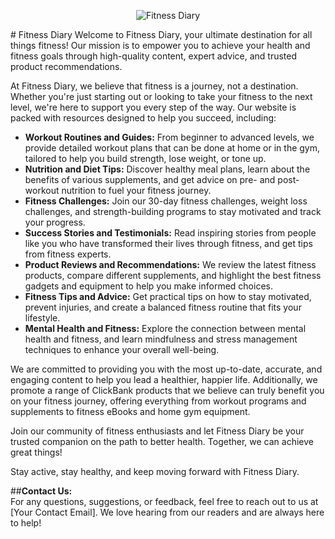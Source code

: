 <p align="center">
  <img src="https://fitnessdiary.github.io/afitnessdiary.png" alt="Fitness Diary">
</p>
# Fitness Diary
Welcome to Fitness Diary, your ultimate destination for all things fitness! Our mission is to empower you to achieve your health and fitness goals through high-quality content, expert advice, and trusted product recommendations.

At Fitness Diary, we believe that fitness is a journey, not a destination. Whether you're just starting out or looking to take your fitness to the next level, we're here to support you every step of the way. Our website is packed with resources designed to help you succeed, including:

- **Workout Routines and Guides:** From beginner to advanced levels, we provide detailed workout plans that can be done at home or in the gym, tailored to help you build strength, lose weight, or tone up.
- **Nutrition and Diet Tips:** Discover healthy meal plans, learn about the benefits of various supplements, and get advice on pre- and post-workout nutrition to fuel your fitness journey.
- **Fitness Challenges:** Join our 30-day fitness challenges, weight loss challenges, and strength-building programs to stay motivated and track your progress.
- **Success Stories and Testimonials:** Read inspiring stories from people like you who have transformed their lives through fitness, and get tips from fitness experts.
- **Product Reviews and Recommendations:** We review the latest fitness products, compare different supplements, and highlight the best fitness gadgets and equipment to help you make informed choices.
- **Fitness Tips and Advice:** Get practical tips on how to stay motivated, prevent injuries, and create a balanced fitness routine that fits your lifestyle.
- **Mental Health and Fitness:** Explore the connection between mental health and fitness, and learn mindfulness and stress management techniques to enhance your overall well-being.

We are committed to providing you with the most up-to-date, accurate, and engaging content to help you lead a healthier, happier life. Additionally, we promote a range of ClickBank products that we believe can truly benefit you on your fitness journey, offering everything from workout programs and supplements to fitness eBooks and home gym equipment.

Join our community of fitness enthusiasts and let Fitness Diary be your trusted companion on the path to better health. Together, we can achieve great things!

Stay active, stay healthy, and keep moving forward with Fitness Diary.

##**Contact Us:**  
For any questions, suggestions, or feedback, feel free to reach out to us at [Your Contact Email]. We love hearing from our readers and are always here to help!
